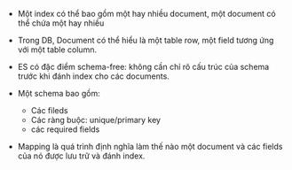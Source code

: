 - Một index có thể bao gồm một hay nhiều document, một document có thể chứa một hay nhiều 
- Trong DB, Document có thể hiểu là một table row, một field tương ứng với một table column. 
- ES có đặc điểm schema-free: không cần chỉ rõ cấu trúc của schema trước khi đánh index cho các documents.
- Một schema bao gồm:
    + Các fileds
    + Các ràng buộc: unique/primary key
    + các required fields

- Mapping là quá trình định nghĩa làm thế nào một document và các fields của nó được lưu trữ và đánh index.

